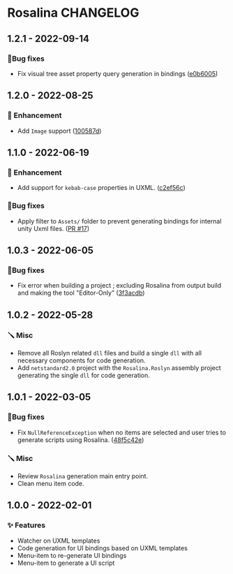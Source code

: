 # Rosalina CHANGELOG

## 1.2.1 - 2022-09-14

### 🐛Bug fixes

* Fix visual tree asset property query generation in bindings ([e0b6005](https://github.com/Eastrall/Rosalina/commit/e0b6005d5d68b400c3cdf2a97f3b1ebfc95ac9f1))

## 1.2.0 - 2022-08-25

### 🚀 Enhancement

* Add `Image` support ([100587d](https://github.com/Eastrall/Rosalina/commit/100587da2244f910381409546aa7e35280ba48bf))

## 1.1.0 - 2022-06-19

### 🚀 Enhancement

* Add support for `kebab-case` properties in UXML. ([c2ef56c](https://github.com/Eastrall/Rosalina/commit/c2ef56c001c913d378907db6a760d28d6a503b64))

### 🐛Bug fixes

* Apply filter to `Assets/` folder to prevent generating bindings for internal unity Uxml files. ([PR #17](https://github.com/Eastrall/Rosalina/pull/17))

## 1.0.3 - 2022-06-05

### 🐛Bug fixes

* Fix error when building a project ; excluding Rosalina from output build and making the tool "Editor-Only" ([3f3acdb](https://github.com/Eastrall/Rosalina/commit/3f3acdb65b5c160fc167ff79b0027644f13c6874))

## 1.0.2 - 2022-05-28

### 🪛 Misc

* Remove all Roslyn related `dll` files and build a single `dll` with all necessary components for code generation.
* Add `netstandard2.0` project with the `Rosalina.Roslyn` assembly project generating the single `dll` for code generation.

## 1.0.1 - 2022-03-05

### 🐛Bug fixes

* Fix `NullReferenceException` when no items are selected and user tries to generate scripts using Rosalina. ([48f5c42e](https://github.com/Eastrall/Rosalina/commit/48f5c42ec84334bfb0bece73a7cf063b43bd7026))

### 🪛 Misc

* Review `Rosalina` generation main entry point.
* Clean menu item code.

## 1.0.0 - 2022-02-01

### ✨ Features 

* Watcher on UXML templates
* Code generation for UI bindings based on UXML templates
* Menu-item to re-generate UI bindings
* Menu-item to generate a UI script
